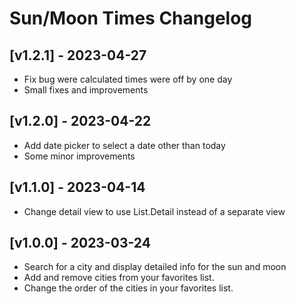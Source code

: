 # Sun/Moon Times Changelog

## [v1.2.1] - 2023-04-27

- Fix bug were calculated times were off by one day
- Small fixes and improvements

## [v1.2.0] - 2023-04-22

- Add date picker to select a date other than today
- Some minor improvements

## [v1.1.0] - 2023-04-14

- Change detail view to use List.Detail instead of a separate view

## [v1.0.0] - 2023-03-24

- Search for a city and display detailed info for the sun and moon
- Add and remove cities from your favorites list.
- Change the order of the cities in your favorites list.
